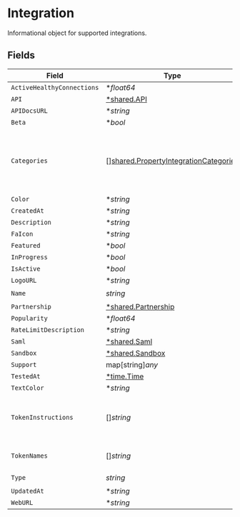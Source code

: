 # Integration

Informational object for supported integrations.


## Fields

| Field                                                                                                 | Type                                                                                                  | Required                                                                                              | Description                                                                                           |
| ----------------------------------------------------------------------------------------------------- | ----------------------------------------------------------------------------------------------------- | ----------------------------------------------------------------------------------------------------- | ----------------------------------------------------------------------------------------------------- |
| `ActiveHealthyConnections`                                                                            | **float64*                                                                                            | :heavy_minus_sign:                                                                                    | N/A                                                                                                   |
| `API`                                                                                                 | [*shared.API](../../../pkg/models/shared/api.md)                                                      | :heavy_minus_sign:                                                                                    | N/A                                                                                                   |
| `APIDocsURL`                                                                                          | **string*                                                                                             | :heavy_minus_sign:                                                                                    | N/A                                                                                                   |
| `Beta`                                                                                                | **bool*                                                                                               | :heavy_minus_sign:                                                                                    | N/A                                                                                                   |
| `Categories`                                                                                          | [][shared.PropertyIntegrationCategories](../../../pkg/models/shared/propertyintegrationcategories.md) | :heavy_check_mark:                                                                                    | The categories of support solutions that this integration has                                         |
| `Color`                                                                                               | **string*                                                                                             | :heavy_minus_sign:                                                                                    | N/A                                                                                                   |
| `CreatedAt`                                                                                           | **string*                                                                                             | :heavy_minus_sign:                                                                                    | N/A                                                                                                   |
| `Description`                                                                                         | **string*                                                                                             | :heavy_minus_sign:                                                                                    | N/A                                                                                                   |
| `FaIcon`                                                                                              | **string*                                                                                             | :heavy_minus_sign:                                                                                    | N/A                                                                                                   |
| `Featured`                                                                                            | **bool*                                                                                               | :heavy_minus_sign:                                                                                    | N/A                                                                                                   |
| `InProgress`                                                                                          | **bool*                                                                                               | :heavy_minus_sign:                                                                                    | N/A                                                                                                   |
| `IsActive`                                                                                            | **bool*                                                                                               | :heavy_minus_sign:                                                                                    | N/A                                                                                                   |
| `LogoURL`                                                                                             | **string*                                                                                             | :heavy_minus_sign:                                                                                    | N/A                                                                                                   |
| `Name`                                                                                                | *string*                                                                                              | :heavy_check_mark:                                                                                    | N/A                                                                                                   |
| `Partnership`                                                                                         | [*shared.Partnership](../../../pkg/models/shared/partnership.md)                                      | :heavy_minus_sign:                                                                                    | N/A                                                                                                   |
| `Popularity`                                                                                          | **float64*                                                                                            | :heavy_minus_sign:                                                                                    | N/A                                                                                                   |
| `RateLimitDescription`                                                                                | **string*                                                                                             | :heavy_minus_sign:                                                                                    | N/A                                                                                                   |
| `Saml`                                                                                                | [*shared.Saml](../../../pkg/models/shared/saml.md)                                                    | :heavy_minus_sign:                                                                                    | N/A                                                                                                   |
| `Sandbox`                                                                                             | [*shared.Sandbox](../../../pkg/models/shared/sandbox.md)                                              | :heavy_minus_sign:                                                                                    | N/A                                                                                                   |
| `Support`                                                                                             | map[string]*any*                                                                                      | :heavy_minus_sign:                                                                                    | N/A                                                                                                   |
| `TestedAt`                                                                                            | [*time.Time](https://pkg.go.dev/time#Time)                                                            | :heavy_minus_sign:                                                                                    | N/A                                                                                                   |
| `TextColor`                                                                                           | **string*                                                                                             | :heavy_minus_sign:                                                                                    | N/A                                                                                                   |
| `TokenInstructions`                                                                                   | []*string*                                                                                            | :heavy_minus_sign:                                                                                    | instructions for the user on how to find the token/key                                                |
| `TokenNames`                                                                                          | []*string*                                                                                            | :heavy_minus_sign:                                                                                    | if auth_types = 'token'                                                                               |
| `Type`                                                                                                | *string*                                                                                              | :heavy_check_mark:                                                                                    | N/A                                                                                                   |
| `UpdatedAt`                                                                                           | **string*                                                                                             | :heavy_minus_sign:                                                                                    | N/A                                                                                                   |
| `WebURL`                                                                                              | **string*                                                                                             | :heavy_minus_sign:                                                                                    | N/A                                                                                                   |